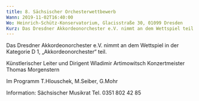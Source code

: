 ```yaml
---
title: 8. Sächsischer Orchesterwettbewerb
Wann: 2019-11-02T16:40:00
Wo: Heinrich-Schütz-Konservatorium, Glacisstraße 30, 01099 Dresden
Kurz: Das Dresdner Akkordeonorchester e.V. nimmt an dem Wettspiel teil.  - Künstlerischer Leiter und Dirigent Wladimir Artimowitsch
---
```


Das Dresdner Akkordeonorchester e.V. 
nimmt an dem Wettspiel in der Kategorie D 1, „Akkordeonorchester“ teil. 

Künstlerischer Leiter und Dirigent Wladimir Artimowitsch
Konzertmeister Thomas Morgenstern

Im Programm T.Hlouschek, M.Seiber, G.Mohr


Information: 
Sächsischer Musikrat
Tel. 0351 802 42 85